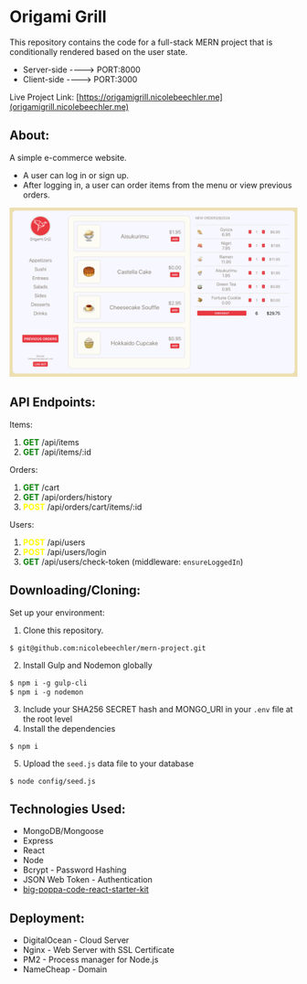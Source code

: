 # Origami Grill

This repository contains the code for a full-stack MERN project that is conditionally rendered based on the user state. 
* Server-side ----> PORT:8000
* Client-side ----> PORT:3000

Live Project Link: [https://origamigrill.nicolebeechler.me](origamigrill.nicolebeechler.me)

## About: 

A simple e-commerce website.

* A user can log in or sign up.
* After logging in, a user can order items from the menu or view previous orders. 

![Origami Grill](image/Screenshot.png)

## API Endpoints:
Items: 
1. <span style="color:green">**GET**</span> /api/items 
2. <span style="color:green">**GET**</span> /api/items/:id 

Orders: 
1. <span style="color:green">**GET**</span> /cart
2. <span style="color:green">**GET**</span> /api/orders/history
3. <span style="color:yellow">**POST**</span> /api/orders/cart/items/:id

Users: 
1. <span style="color:yellow">**POST**</span> /api/users
2. <span style="color:yellow">**POST**</span> /api/users/login
3. <span style="color:green">**GET**</span> /api/users/check-token (middleware: `ensureLoggedIn`)

## Downloading/Cloning: 

Set up your environment: 

1. Clone this repository.
```console
$ git@github.com:nicolebeechler/mern-project.git
```
2. Install Gulp and Nodemon globally 
```console
$ npm i -g gulp-cli
$ npm i -g nodemon
```
3. Include your SHA256 SECRET hash and MONGO_URI in your `.env` file at the root level
4. Install the dependencies
```console
$ npm i
```
5. Upload the `seed.js` data file to your database
```console
$ node config/seed.js
```

## Technologies Used: 
- MongoDB/Mongoose
- Express
- React
- Node
- Bcrypt - Password Hashing
- JSON Web Token - Authentication
- [big-poppa-code-react-starter-kit](https://www.npmjs.com/package/big-poppa-code-react-starter-kit?activeTab=readme)

## Deployment:
- DigitalOcean - Cloud Server
- Nginx - Web Server with SSL Certificate
- PM2 - Process manager for Node.js
- NameCheap - Domain